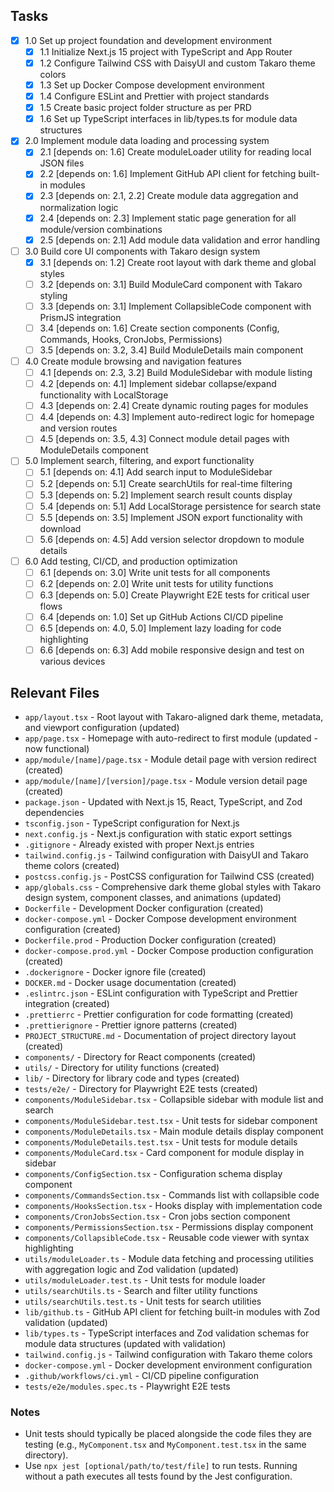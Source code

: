 ## Tasks

- [x] 1.0 Set up project foundation and development environment
  - [x] 1.1 Initialize Next.js 15 project with TypeScript and App Router
  - [x] 1.2 Configure Tailwind CSS with DaisyUI and custom Takaro theme colors
  - [x] 1.3 Set up Docker Compose development environment
  - [x] 1.4 Configure ESLint and Prettier with project standards
  - [x] 1.5 Create basic project folder structure as per PRD
  - [x] 1.6 Set up TypeScript interfaces in lib/types.ts for module data structures

- [x] 2.0 Implement module data loading and processing system
  - [x] 2.1 [depends on: 1.6] Create moduleLoader utility for reading local JSON files
  - [x] 2.2 [depends on: 1.6] Implement GitHub API client for fetching built-in modules
  - [x] 2.3 [depends on: 2.1, 2.2] Create module data aggregation and normalization logic
  - [x] 2.4 [depends on: 2.3] Implement static page generation for all module/version combinations
  - [x] 2.5 [depends on: 2.1] Add module data validation and error handling

- [ ] 3.0 Build core UI components with Takaro design system
  - [x] 3.1 [depends on: 1.2] Create root layout with dark theme and global styles
  - [ ] 3.2 [depends on: 3.1] Build ModuleCard component with Takaro styling
  - [ ] 3.3 [depends on: 3.1] Implement CollapsibleCode component with PrismJS integration
  - [ ] 3.4 [depends on: 1.6] Create section components (Config, Commands, Hooks, CronJobs, Permissions)
  - [ ] 3.5 [depends on: 3.2, 3.4] Build ModuleDetails main component

- [ ] 4.0 Create module browsing and navigation features
  - [ ] 4.1 [depends on: 2.3, 3.2] Build ModuleSidebar with module listing
  - [ ] 4.2 [depends on: 4.1] Implement sidebar collapse/expand functionality with LocalStorage
  - [ ] 4.3 [depends on: 2.4] Create dynamic routing pages for modules
  - [ ] 4.4 [depends on: 4.3] Implement auto-redirect logic for homepage and version routes
  - [ ] 4.5 [depends on: 3.5, 4.3] Connect module detail pages with ModuleDetails component

- [ ] 5.0 Implement search, filtering, and export functionality
  - [ ] 5.1 [depends on: 4.1] Add search input to ModuleSidebar
  - [ ] 5.2 [depends on: 5.1] Create searchUtils for real-time filtering
  - [ ] 5.3 [depends on: 5.2] Implement search result counts display
  - [ ] 5.4 [depends on: 5.1] Add LocalStorage persistence for search state
  - [ ] 5.5 [depends on: 3.5] Implement JSON export functionality with download
  - [ ] 5.6 [depends on: 4.5] Add version selector dropdown to module details

- [ ] 6.0 Add testing, CI/CD, and production optimization
  - [ ] 6.1 [depends on: 3.0] Write unit tests for all components
  - [ ] 6.2 [depends on: 2.0] Write unit tests for utility functions
  - [ ] 6.3 [depends on: 5.0] Create Playwright E2E tests for critical user flows
  - [ ] 6.4 [depends on: 1.0] Set up GitHub Actions CI/CD pipeline
  - [ ] 6.5 [depends on: 4.0, 5.0] Implement lazy loading for code highlighting
  - [ ] 6.6 [depends on: 6.3] Add mobile responsive design and test on various devices

## Relevant Files

- `app/layout.tsx` - Root layout with Takaro-aligned dark theme, metadata, and viewport configuration (updated)
- `app/page.tsx` - Homepage with auto-redirect to first module (updated - now functional)
- `app/module/[name]/page.tsx` - Module detail page with version redirect (created)
- `app/module/[name]/[version]/page.tsx` - Module version detail page (created)
- `package.json` - Updated with Next.js 15, React, TypeScript, and Zod dependencies
- `tsconfig.json` - TypeScript configuration for Next.js
- `next.config.js` - Next.js configuration with static export settings
- `.gitignore` - Already existed with proper Next.js entries
- `tailwind.config.js` - Tailwind configuration with DaisyUI and Takaro theme colors (created)
- `postcss.config.js` - PostCSS configuration for Tailwind CSS (created)
- `app/globals.css` - Comprehensive dark theme global styles with Takaro design system, component classes, and animations (updated)
- `Dockerfile` - Development Docker configuration (created)
- `docker-compose.yml` - Docker Compose development environment configuration (created)
- `Dockerfile.prod` - Production Docker configuration (created)
- `docker-compose.prod.yml` - Docker Compose production configuration (created)
- `.dockerignore` - Docker ignore file (created)
- `DOCKER.md` - Docker usage documentation (created)
- `.eslintrc.json` - ESLint configuration with TypeScript and Prettier integration (created)
- `.prettierrc` - Prettier configuration for code formatting (created)
- `.prettierignore` - Prettier ignore patterns (created)
- `PROJECT_STRUCTURE.md` - Documentation of project directory layout (created)
- `components/` - Directory for React components (created)
- `utils/` - Directory for utility functions (created)
- `lib/` - Directory for library code and types (created)
- `tests/e2e/` - Directory for Playwright E2E tests (created)
- `components/ModuleSidebar.tsx` - Collapsible sidebar with module list and search
- `components/ModuleSidebar.test.tsx` - Unit tests for sidebar component
- `components/ModuleDetails.tsx` - Main module details display component
- `components/ModuleDetails.test.tsx` - Unit tests for module details
- `components/ModuleCard.tsx` - Card component for module display in sidebar
- `components/ConfigSection.tsx` - Configuration schema display component
- `components/CommandsSection.tsx` - Commands list with collapsible code
- `components/HooksSection.tsx` - Hooks display with implementation code
- `components/CronJobsSection.tsx` - Cron jobs section component
- `components/PermissionsSection.tsx` - Permissions display component
- `components/CollapsibleCode.tsx` - Reusable code viewer with syntax highlighting
- `utils/moduleLoader.ts` - Module data fetching and processing utilities with aggregation logic and Zod validation (updated)
- `utils/moduleLoader.test.ts` - Unit tests for module loader
- `utils/searchUtils.ts` - Search and filter utility functions
- `utils/searchUtils.test.ts` - Unit tests for search utilities
- `lib/github.ts` - GitHub API client for fetching built-in modules with Zod validation (updated)
- `lib/types.ts` - TypeScript interfaces and Zod validation schemas for module data structures (updated with validation)
- `tailwind.config.js` - Tailwind configuration with Takaro theme colors
- `docker-compose.yml` - Docker development environment configuration
- `.github/workflows/ci.yml` - CI/CD pipeline configuration
- `tests/e2e/modules.spec.ts` - Playwright E2E tests

### Notes

- Unit tests should typically be placed alongside the code files they are testing (e.g., `MyComponent.tsx` and `MyComponent.test.tsx` in the same directory).
- Use `npx jest [optional/path/to/test/file]` to run tests. Running without a path executes all tests found by the Jest configuration.
